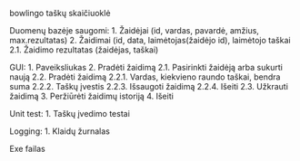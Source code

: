 bowlingo taškų skaičiuoklė

Duomenų bazėje saugomi:
    1. Žaidėjai (id, vardas, pavardė, amžius, max.rezultatas)
    2. Žaidimai (id, data, laimėtojas(žaidėjo id), laimėtojo taškai
        2.1. Žaidimo rezultatas (žaidėjas, taškai)

GUI:
    1. Paveiksliukas
    2. Pradėti žaidimą
        2.1. Pasirinkti žaidėją arba sukurti naują
        2.2. Pradėti žaidimą
            2.2.1. Vardas, kiekvieno raundo taškai, bendra suma
            2.2.2. Taškų įvestis
            2.2.3. Išsaugoti žaidimą
            2.2.4. Išeiti
        2.3. Užkrauti žaidimą
    3. Peržiūrėti žaidimų istoriją
    4. Išeiti

Unit test:
    1. Taškų įvedimo testai

Logging:
    1. Klaidų žurnalas

Exe failas